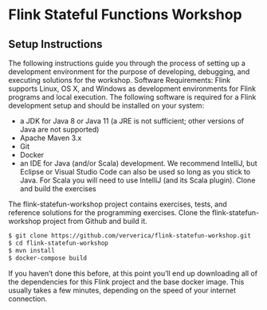 # Flink Stateful Functions Workshop 

## Setup Instructions

The following instructions guide you through the process of setting up a development environment for the purpose of developing, debugging, and executing solutions for the workshop.
Software Requirements:
Flink supports Linux, OS X, and Windows as development environments for Flink programs and local execution.
The following software is required for a Flink development setup and should be installed on your system:

* a JDK for Java 8 or Java 11 (a JRE is not sufficient; other versions of Java are not supported)
* Apache Maven 3.x
* Git
* Docker
* an IDE for Java (and/or Scala) development. We recommend IntelliJ, but Eclipse or Visual Studio Code can also be used so long as you stick to Java. For Scala you will need to use IntelliJ (and its Scala plugin).
Clone and build the exercises 

The flink-statefun-workshop project contains exercises, tests, and reference solutions for the programming exercises. Clone the flink-statefun-workshop project from Github and build it.

```bash
$ git clone https://github.com/ververica/flink-statefun-workshop.git
$ cd flink-statefun-workshop 
$ mvn install
$ docker-compose build 
```

If you haven’t done this before, at this point you’ll end up downloading all of the dependencies for this Flink project and the base docker image.
This usually takes a few minutes, depending on the speed of your internet connection.
